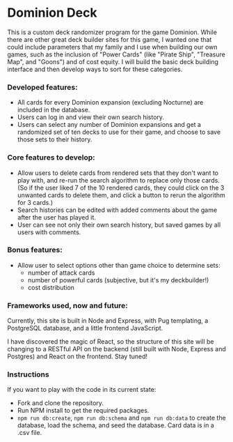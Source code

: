 # Dominion Deck

This is a custom deck randomizer program for the game Dominion. While there are other great deck builder sites for this game, I wanted one that could include parameters that my family and I use when building our own games, such as the inclusion of "Power Cards" (like "Pirate Ship", "Treasure Map", and "Goons") and of cost equity. I will build the basic deck building interface and then develop ways to sort for these categories.

### Developed features:

- All cards for every Dominion expansion (excluding Nocturne) are included in the database.
- Users can log in and view their own search history. 
- Users can select any number of Dominion expansions and get a randomized set of ten decks to use for their game, and choose to save those sets to their history.

### Core features to develop:

- Allow users to delete cards from rendered sets that they don't want to play with, and re-run the search algorithm to replace only those cards. (So if the user liked 7 of the 10 rendered cards, they could click on the 3 unwanted cards to delete them, and click a button to rerun the algorithm for 3 cards.) 
- Search histories can be edited with added comments about the game after the user has played it.
- User can see not only their own search history, but saved games by all users with comments.

### Bonus features:

- Allow user to select options other than game choice to determine sets:
  - number of attack cards
  - number of powerful cards (subjective, but it's my deckbuilder!)
  - cost distribution
  
### Frameworks used, now and future:

Currently, this site is built in Node and Express, with Pug templating, a PostgreSQL database, and a little frontend JavaScript.

I have discovered the magic of React, so the structure of this site will be changing to a RESTful API on the backend (still built with Node, Express and Postgres) and React on the frontend. Stay tuned!

### Instructions

If you want to play with the code in its current state:

- Fork and clone the repository. 
- Run NPM install to get the required packages.
- ```npm run db:create```, ```npm run db:schema``` and ```npm run db:data``` to create the database, load the schema, and seed the database. Card data is in a .csv file. 
